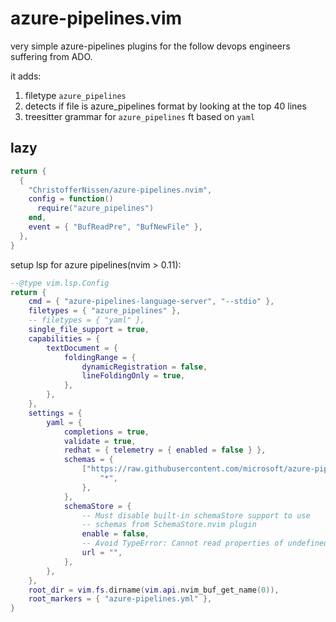 # azure-pipelines.vim

very simple azure-pipelines plugins for the follow devops engineers suffering
from ADO.

it adds:

1. filetype `azure_pipelines`
2. detects if file is azure_pipelines format by looking at the top 40 lines
3. treesitter grammar for `azure_pipelines` ft based on `yaml`

## lazy

```lua
return {
  {
    "ChristofferNissen/azure-pipelines.nvim",
    config = function()
      require("azure_pipelines")
    end,
    event = { "BufReadPre", "BufNewFile" },
  },
}
```

setup lsp for azure pipelines(nvim > 0.11):

```lua
--@type vim.lsp.Config
return {
    cmd = { "azure-pipelines-language-server", "--stdio" },
    filetypes = { "azure_pipelines" },
    -- filetypes = { "yaml" },
    single_file_support = true,
    capabilities = {
        textDocument = {
            foldingRange = {
                dynamicRegistration = false,
                lineFoldingOnly = true,
            },
        },
    },
    settings = {
        yaml = {
            completions = true,
            validate = true,
            redhat = { telemetry = { enabled = false } },
            schemas = {
                ["https://raw.githubusercontent.com/microsoft/azure-pipelines-vscode/master/service-schema.json"] = {
                    "*",
                },
            },
            schemaStore = {
                -- Must disable built-in schemaStore support to use
                -- schemas from SchemaStore.nvim plugin
                enable = false,
                -- Avoid TypeError: Cannot read properties of undefined (reading 'length')
                url = "",
            },
        },
    },
    root_dir = vim.fs.dirname(vim.api.nvim_buf_get_name(0)),
    root_markers = { "azure-pipelines.yml" },
}
```

